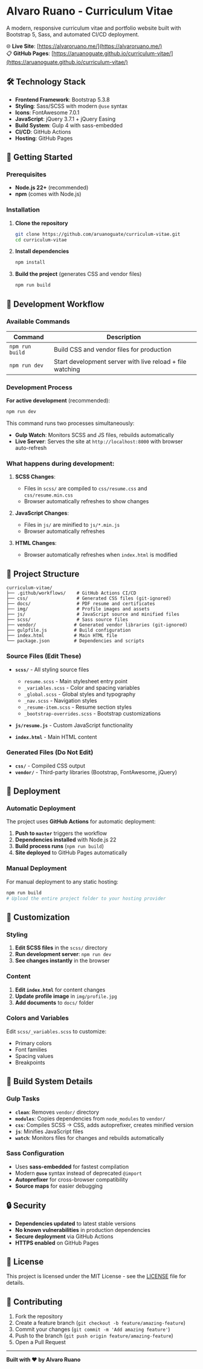 # Alvaro Ruano - Curriculum Vitae

A modern, responsive curriculum vitae and portfolio website built with Bootstrap 5, Sass, and automated CI/CD deployment.

🌐 **Live Site**: [https://alvaroruano.me/](https://alvaroruano.me/)  
📋 **GitHub Pages**: [https://aruanoguate.github.io/curriculum-vitae/](https://aruanoguate.github.io/curriculum-vitae/)

## 🛠️ Technology Stack

- **Frontend Framework**: Bootstrap 5.3.8
- **Styling**: Sass/SCSS with modern `@use` syntax
- **Icons**: FontAwesome 7.0.1
- **JavaScript**: jQuery 3.7.1 + jQuery Easing
- **Build System**: Gulp 4 with sass-embedded
- **CI/CD**: GitHub Actions
- **Hosting**: GitHub Pages

## 🚀 Getting Started

### Prerequisites

- **Node.js 22+** (recommended)
- **npm** (comes with Node.js)

### Installation

1. **Clone the repository**
   ```bash
   git clone https://github.com/aruanoguate/curriculum-vitae.git
   cd curriculum-vitae
   ```

2. **Install dependencies**
   ```bash
   npm install
   ```

3. **Build the project** (generates CSS and vendor files)
   ```bash
   npm run build
   ```

## 🔨 Development Workflow

### Available Commands

| Command | Description |
|---------|-------------|
| `npm run build` | Build CSS and vendor files for production |
| `npm run dev` | Start development server with live reload + file watching |

### Development Process

**For active development** (recommended):
```bash
npm run dev
```

This command runs two processes simultaneously:
- **Gulp Watch**: Monitors SCSS and JS files, rebuilds automatically
- **Live Server**: Serves the site at `http://localhost:8000` with browser auto-refresh

### What happens during development:

1. **SCSS Changes**: 
   - Files in `scss/` are compiled to `css/resume.css` and `css/resume.min.css`
   - Browser automatically refreshes to show changes

2. **JavaScript Changes**: 
   - Files in `js/` are minified to `js/*.min.js`
   - Browser automatically refreshes

3. **HTML Changes**: 
   - Browser automatically refreshes when `index.html` is modified

## 📁 Project Structure

```
curriculum-vitae/
├── .github/workflows/    # GitHub Actions CI/CD
├── css/                  # Generated CSS files (git-ignored)
├── docs/                 # PDF resume and certificates
├── img/                  # Profile images and assets
├── js/                   # JavaScript source and minified files
├── scss/                 # Sass source files
├── vendor/              # Generated vendor libraries (git-ignored)
├── gulpfile.js          # Build configuration
├── index.html           # Main HTML file
└── package.json         # Dependencies and scripts
```

### Source Files (Edit These)

- **`scss/`** - All styling source files
  - `resume.scss` - Main stylesheet entry point
  - `_variables.scss` - Color and spacing variables
  - `_global.scss` - Global styles and typography
  - `_nav.scss` - Navigation styles
  - `_resume-item.scss` - Resume section styles
  - `_bootstrap-overrides.scss` - Bootstrap customizations

- **`js/resume.js`** - Custom JavaScript functionality
- **`index.html`** - Main HTML content

### Generated Files (Do Not Edit)

- **`css/`** - Compiled CSS output
- **`vendor/`** - Third-party libraries (Bootstrap, FontAwesome, jQuery)

## 🚢 Deployment

### Automatic Deployment

The project uses **GitHub Actions** for automatic deployment:

1. **Push to `master`** triggers the workflow
2. **Dependencies installed** with Node.js 22
3. **Build process runs** (`npm run build`)
4. **Site deployed** to GitHub Pages automatically

### Manual Deployment

For manual deployment to any static hosting:

```bash
npm run build
# Upload the entire project folder to your hosting provider
```

## 🎨 Customization

### Styling

1. **Edit SCSS files** in the `scss/` directory
2. **Run development server**: `npm run dev`
3. **See changes instantly** in the browser

### Content

1. **Edit `index.html`** for content changes
2. **Update profile image** in `img/profile.jpg`
3. **Add documents** to `docs/` folder

### Colors and Variables

Edit `scss/_variables.scss` to customize:
- Primary colors
- Font families
- Spacing values
- Breakpoints

## 🔧 Build System Details

### Gulp Tasks

- **`clean`**: Removes `vendor/` directory
- **`modules`**: Copies dependencies from `node_modules` to `vendor/`
- **`css`**: Compiles SCSS → CSS, adds autoprefixer, creates minified version
- **`js`**: Minifies JavaScript files
- **`watch`**: Monitors files for changes and rebuilds automatically

### Sass Configuration

- Uses **sass-embedded** for fastest compilation
- Modern **`@use`** syntax instead of deprecated `@import`
- **Autoprefixer** for cross-browser compatibility
- **Source maps** for easier debugging

## 🔒 Security

- **Dependencies updated** to latest stable versions
- **No known vulnerabilities** in production dependencies
- **Secure deployment** via GitHub Actions
- **HTTPS enabled** on GitHub Pages

## 📄 License

This project is licensed under the MIT License - see the [LICENSE](LICENSE) file for details.

## 🤝 Contributing

1. Fork the repository
2. Create a feature branch (`git checkout -b feature/amazing-feature`)
3. Commit your changes (`git commit -m 'Add amazing feature'`)
4. Push to the branch (`git push origin feature/amazing-feature`)
5. Open a Pull Request

---

**Built with ❤️ by Alvaro Ruano**

